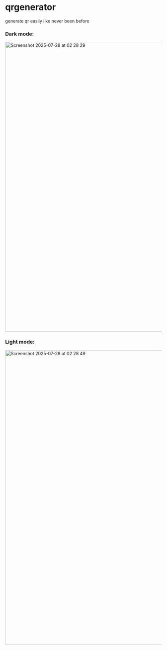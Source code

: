 # qrgenerator
generate qr easily like never been before

### Dark mode:
<img width="866" height="930" alt="Screenshot 2025-07-28 at 02 28 29" src="https://github.com/user-attachments/assets/144fde70-ae75-4a0a-8d7f-66387fc58990" />

### Light mode:
<img width="763" height="946" alt="Screenshot 2025-07-28 at 02 28 49" src="https://github.com/user-attachments/assets/dd47bae1-0811-453a-a9e2-af3ca355f911" />

